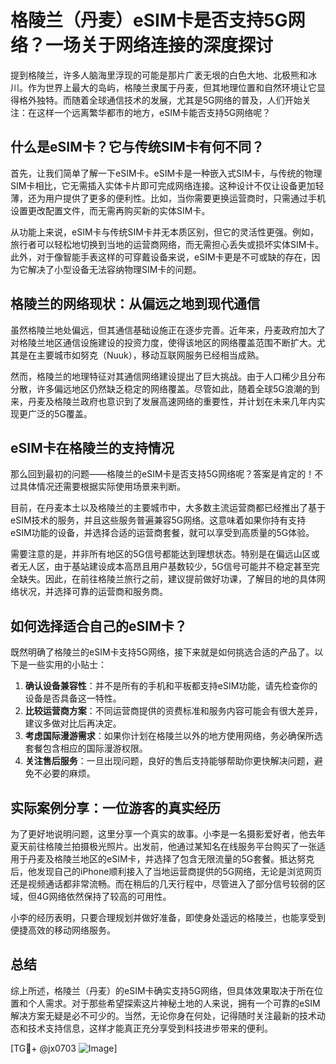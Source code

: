 # 格陵兰（丹麦）eSIM卡是否支持5G网络？一场关于网络连接的深度探讨

提到格陵兰，许多人脑海里浮现的可能是那片广袤无垠的白色大地、北极熊和冰川。作为世界上最大的岛屿，格陵兰隶属于丹麦，但其地理位置和自然环境让它显得格外独特。而随着全球通信技术的发展，尤其是5G网络的普及，人们开始关注：在这样一个远离繁华都市的地方，eSIM卡能否支持5G网络呢？

## 什么是eSIM卡？它与传统SIM卡有何不同？

首先，让我们简单了解一下eSIM卡。eSIM卡是一种嵌入式SIM卡，与传统的物理SIM卡相比，它无需插入实体卡片即可完成网络连接。这种设计不仅让设备更加轻薄，还为用户提供了更多的便利性。比如，当你需要更换运营商时，只需通过手机设置更改配置文件，而无需再购买新的实体SIM卡。

从功能上来说，eSIM卡与传统SIM卡并无本质区别，但它的灵活性更强。例如，旅行者可以轻松地切换到当地的运营商网络，而无需担心丢失或损坏实体SIM卡。此外，对于像智能手表这样的可穿戴设备来说，eSIM卡更是不可或缺的存在，因为它解决了小型设备无法容纳物理SIM卡的问题。

## 格陵兰的网络现状：从偏远之地到现代通信

虽然格陵兰地处偏远，但其通信基础设施正在逐步完善。近年来，丹麦政府加大了对格陵兰地区通信设施建设的投资力度，使得该地区的网络覆盖范围不断扩大。尤其是在主要城市如努克（Nuuk），移动互联网服务已经相当成熟。

然而，格陵兰的地理特征对其通信网络建设提出了巨大挑战。由于人口稀少且分布分散，许多偏远地区仍然缺乏稳定的网络覆盖。尽管如此，随着全球5G浪潮的到来，丹麦及格陵兰政府也意识到了发展高速网络的重要性，并计划在未来几年内实现更广泛的5G覆盖。

## eSIM卡在格陵兰的支持情况

那么回到最初的问题——格陵兰的eSIM卡是否支持5G网络呢？答案是肯定的！不过具体情况还需要根据实际使用场景来判断。

目前，在丹麦本土以及格陵兰的主要城市中，大多数主流运营商都已经推出了基于eSIM技术的服务，并且这些服务普遍兼容5G网络。这意味着如果你持有支持eSIM功能的设备，并选择合适的运营商套餐，就可以享受到高质量的5G体验。

需要注意的是，并非所有地区的5G信号都能达到理想状态。特别是在偏远山区或者无人区，由于基站建设成本高昂且用户基数较少，5G信号可能并不稳定甚至完全缺失。因此，在前往格陵兰旅行之前，建议提前做好功课，了解目的地的具体网络状况，并选择可靠的运营商和服务商。

## 如何选择适合自己的eSIM卡？

既然明确了格陵兰的eSIM卡支持5G网络，接下来就是如何挑选合适的产品了。以下是一些实用的小贴士：

1. **确认设备兼容性**：并不是所有的手机和平板都支持eSIM功能，请先检查你的设备是否具备这一特性。
2. **比较运营商方案**：不同运营商提供的资费标准和服务内容可能会有很大差异，建议多做对比后再决定。
3. **考虑国际漫游需求**：如果你计划在格陵兰以外的地方使用网络，务必确保所选套餐包含相应的国际漫游权限。
4. **关注售后服务**：一旦出现问题，良好的售后支持能够帮助你更快解决问题，避免不必要的麻烦。

## 实际案例分享：一位游客的真实经历

为了更好地说明问题，这里分享一个真实的故事。小李是一名摄影爱好者，他去年夏天前往格陵兰拍摄极光照片。出发前，他通过某知名在线服务平台购买了一张适用于丹麦及格陵兰地区的eSIM卡，并选择了包含无限流量的5G套餐。抵达努克后，他发现自己的iPhone顺利接入了当地运营商提供的5G网络，无论是浏览网页还是视频通话都非常流畅。而在稍后的几天行程中，尽管进入了部分信号较弱的区域，但4G网络依然保持了较高的可用性。

小李的经历表明，只要合理规划并做好准备，即使身处遥远的格陵兰，也能享受到便捷高效的移动网络服务。

## 总结

综上所述，格陵兰（丹麦）的eSIM卡确实支持5G网络，但具体效果取决于所在位置和个人需求。对于那些希望探索这片神秘土地的人来说，拥有一个可靠的eSIM解决方案无疑是必不可少的。当然，无论你身在何处，记得随时关注最新的技术动态和技术支持信息，这样才能真正充分享受到科技进步带来的便利。

[TG💪+ @jx0703 ![Image](https://github.com/user-attachments/assets/dbca1d08-cadb-493c-b0ec-ad6f7a83f270)]